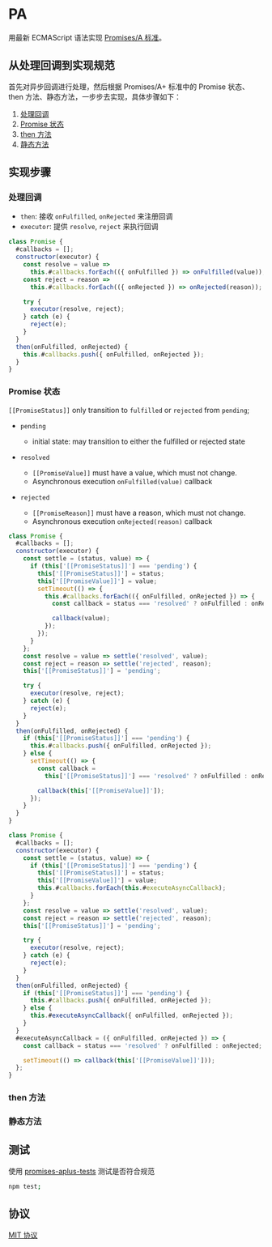 # PA

用最新 ECMAScript 语法实现 [Promises/A 标准][promisesaplus]。

## 从处理回调到实现规范

首先对异步回调进行处理，然后根据 Promises/A+ 标准中的 Promise 状态、then 方法、静态方法，一步步去实现，具体步骤如下：

1. [处理回调](#处理回调)
2. [Promise 状态](#promise-状态)
3. [then 方法](#then-方法)
4. [静态方法](#静态方法)

## 实现步骤

### 处理回调

- `then`: 接收 `onFulfilled`, `onRejected` 来注册回调
- `executor`: 提供 `resolve`, `reject` 来执行回调

```js
class Promise {
  #callbacks = [];
  constructor(executor) {
    const resolve = value =>
      this.#callbacks.forEach(({ onFulfilled }) => onFulfilled(value));
    const reject = reason =>
      this.#callbacks.forEach(({ onRejected }) => onRejected(reason));

    try {
      executor(resolve, reject);
    } catch (e) {
      reject(e);
    }
  }
  then(onFulfilled, onRejected) {
    this.#callbacks.push({ onFulfilled, onRejected });
  }
}
```

### Promise 状态

`[[PromiseStatus]]` only transition to `fulfilled` or `rejected` from `pending`;

- `pending`

  - initial state: may transition to either the fulfilled or rejected state

- `resolved`
  - `[[PromiseValue]]` must have a value, which must not change.
  - Asynchronous execution `onFulfilled(value)` callback
- `rejected`
  - `[[PromiseReason]]` must have a reason, which must not change.
  - Asynchronous execution `onRejected(reason)` callback

```js
class Promise {
  #callbacks = [];
  constructor(executor) {
    const settle = (status, value) => {
      if (this['[[PromiseStatus]]'] === 'pending') {
        this['[[PromiseStatus]]'] = status;
        this['[[PromiseValue]]'] = value;
        setTimeout(() => {
          this.#callbacks.forEach(({ onFulfilled, onRejected }) => {
            const callback = status === 'resolved' ? onFulfilled : onRejected;

            callback(value);
          });
        });
      }
    };
    const resolve = value => settle('resolved', value);
    const reject = reason => settle('rejected', reason);
    this['[[PromiseStatus]]'] = 'pending';

    try {
      executor(resolve, reject);
    } catch (e) {
      reject(e);
    }
  }
  then(onFulfilled, onRejected) {
    if (this['[[PromiseStatus]]'] === 'pending') {
      this.#callbacks.push({ onFulfilled, onRejected });
    } else {
      setTimeout(() => {
        const callback =
          this['[[PromiseStatus]]'] === 'resolved' ? onFulfilled : onRejected;

        callback(this['[[PromiseValue]]']);
      });
    }
  }
}
```

```js
class Promise {
  #callbacks = [];
  constructor(executor) {
    const settle = (status, value) => {
      if (this['[[PromiseStatus]]'] === 'pending') {
        this['[[PromiseStatus]]'] = status;
        this['[[PromiseValue]]'] = value;
        this.#callbacks.forEach(this.#executeAsyncCallback);
      }
    };
    const resolve = value => settle('resolved', value);
    const reject = reason => settle('rejected', reason);
    this['[[PromiseStatus]]'] = 'pending';

    try {
      executor(resolve, reject);
    } catch (e) {
      reject(e);
    }
  }
  then(onFulfilled, onRejected) {
    if (this['[[PromiseStatus]]'] === 'pending') {
      this.#callbacks.push({ onFulfilled, onRejected });
    } else {
      this.#executeAsyncCallback({ onFulfilled, onRejected });
    }
  }
  #executeAsyncCallback = ({ onFulfilled, onRejected }) => {
    const callback = status === 'resolved' ? onFulfilled : onRejected;

    setTimeout(() => callback(this['[[PromiseValue]]']));
  };
}
```


### then 方法

### 静态方法

## 测试

使用 [promises-aplus-tests][promises-aplus-tests] 测试是否符合规范

```sh
npm test;
```

## 协议

[MIT 协议](/LICENSE)

[promisesaplus]: https://promisesaplus.com/
[promises-aplus-tests]: https://github.com/promises-aplus/promises-tests
